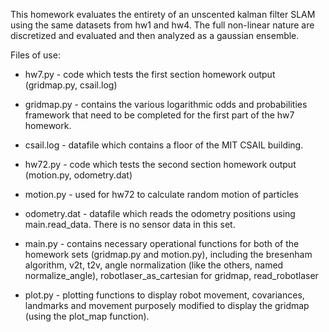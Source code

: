 This homework evaluates the entirety of an unscented kalman filter SLAM using the same datasets from hw1 and hw4.  The full non-linear nature are discretized and evaluated and then analyzed as a gaussian ensemble.


Files of use:
* hw7.py - code which tests the first section homework output (gridmap.py, csail.log)

* gridmap.py - contains the various logarithmic odds and probabilities framework that need to be completed for the first part of the hw7 homework.

* csail.log - datafile which contains a floor of the MIT CSAIL building.  

* hw72.py - code which tests the second section homework output (motion.py, odometry.dat)

* motion.py - used for hw72 to calculate random motion of particles

* odometry.dat - datafile which reads the odometry positions using main.read_data. There is no sensor data in this set.

* main.py - contains necessary operational functions for both of the homework sets (gridmap.py and motion.py), including the bresenham algorithm, v2t, t2v, angle normalization (like the others, named normalize_angle), robotlaser_as_cartesian for gridmap, read_robotlaser

* plot.py - plotting functions to display robot movement, covariances, landmarks and movement purposely modified to display the gridmap (using the plot_map function).